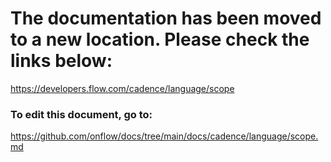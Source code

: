 # The documentation has been moved to a new location. Please check the links below:

https://developers.flow.com/cadence/language/scope

### To edit this document, go to:

https://github.com/onflow/docs/tree/main/docs/cadence/language/scope.md
